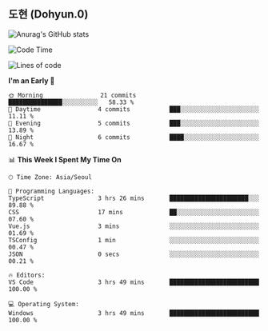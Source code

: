 ## 도현 (Dohyun.0)
![Anurag's GitHub stats](https://github-readme-stats.vercel.app/api?username=dohyun-0&theme=dark&show_icons=true)
<!--START_SECTION:waka-->
![Code Time](http://img.shields.io/badge/Code%20Time-258%20hrs%2022%20mins-blue)

![Lines of code](https://img.shields.io/badge/From%20Hello%20World%20I%27ve%20Written-13.5%20thousand%20lines%20of%20code-blue)

**I'm an Early 🐤** 

```text
🌞 Morning                21 commits          ███████████████░░░░░░░░░░   58.33 % 
🌆 Daytime                4 commits           ███░░░░░░░░░░░░░░░░░░░░░░   11.11 % 
🌃 Evening                5 commits           ███░░░░░░░░░░░░░░░░░░░░░░   13.89 % 
🌙 Night                  6 commits           ████░░░░░░░░░░░░░░░░░░░░░   16.67 % 
```


📊 **This Week I Spent My Time On** 

```text
🕑︎ Time Zone: Asia/Seoul

💬 Programming Languages: 
TypeScript               3 hrs 26 mins       ██████████████████████░░░   89.88 % 
CSS                      17 mins             ██░░░░░░░░░░░░░░░░░░░░░░░   07.60 % 
Vue.js                   3 mins              ░░░░░░░░░░░░░░░░░░░░░░░░░   01.69 % 
TSConfig                 1 min               ░░░░░░░░░░░░░░░░░░░░░░░░░   00.47 % 
JSON                     0 secs              ░░░░░░░░░░░░░░░░░░░░░░░░░   00.21 % 

🔥 Editors: 
VS Code                  3 hrs 49 mins       █████████████████████████   100.00 % 

💻 Operating System: 
Windows                  3 hrs 49 mins       █████████████████████████   100.00 % 
```


<!--END_SECTION:waka-->
